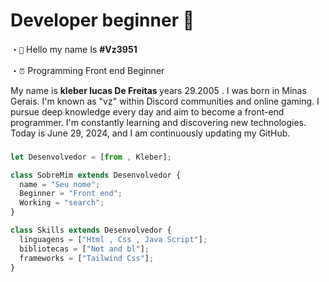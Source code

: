 

###

<h1>Developer beginner 👋</h1>

・`👋` Hello my name Is  **#Vz3951**

・`⏰` Programming Front end Beginner

<p>
My name is <strong>kleber lucas De Freitas </strong> years 29.2005 . I was born in Minas Gerais. I'm known as "vz" within Discord communities and online gaming. I pursue deep knowledge every day and aim to become a front-end programmer. I'm constantly learning and discovering new technologies. Today is June 29, 2024, and I am continuously updating my GitHub.</p>

###

```js
let Desenvolvedor = [from , Kleber];

class SobreMim extends Desenvolvedor {
  name = "Seu nome";
  Beginner = "Front end";
  Working = "search";
}

class Skills extends Desenvolvedor {
  linguagens = ["Html , Css , Java Script"];
  bibliotecas = ["Not and bl"];
  frameworks = ["Tailwind Css"];
}
```


